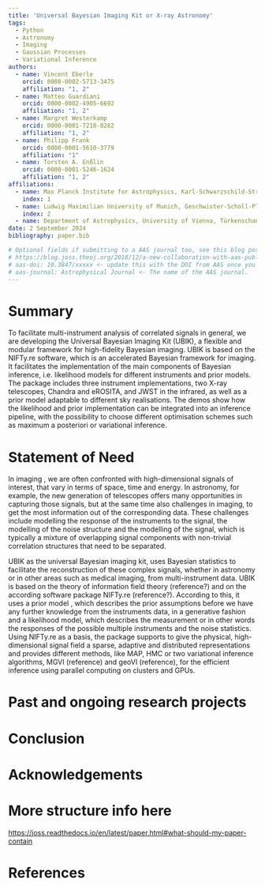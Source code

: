```yaml
---
title: 'Universal Bayesian Imaging Kit or X-ray Astronomy'
tags:
  - Python
  - Astronomy
  - Imaging
  - Gaussian Processes
  - Variational Inference
authors:
  - name: Vincent Eberle
    orcid: 0000-0002-5713-3475
    affiliation: "1, 2"
  - name: Matteo Guardiani
    orcid: 0000-0002-4905-6692
    affiliation: "1, 2"
  - name: Margret Westerkamp
    orcid: 0000-0001-7218-8282
    affiliation: "1, 2"
  - name: Philipp Frank
    orcid: 0000-0001-5610-3779
    affiliation: "1"
  - name: Torsten A. Enßlin
    orcid: 0000-0001-5246-1624
    affiliation: "1, 2"
affiliations:
  - name: Max Planck Institute for Astrophysics, Karl-Schwarzschild-Straße 1, 85748 Garching bei München, Germany
    index: 1
  - name: Ludwig Maximilian University of Munich, Geschwister-Scholl-Platz 1, 80539 München, Germany
    index: 2
  - name: Department of Astrophysics, University of Vienna, Türkenschanzstraße 17, A-1180 Vienna, Austria
date: 2 September 2024
bibliography: paper.bib

# Optional fields if submitting to a AAS journal too, see this blog post:
# https://blog.joss.theoj.org/2018/12/a-new-collaboration-with-aas-publishing
# aas-doi: 10.3847/xxxxx <- update this with the DOI from AAS once you know it.
# aas-journal: Astrophysical Journal <- The name of the AAS journal.
---
```


<!--
## JAX + NIFTy Paper
* USP: selling point: speed
* Bonus: higher order diff for more efficient optimization and all of Tensorflow and Tensorflow for all
* GP
  * Regular Grid Refinement
  * KISS-GP
  * Grid Refinement
* Posterior Approx.
  * HMC but with variable dtype handling
  * JIT-able VI and also (indirectly) available for Tensorflow
* predecessor enabled 100B reconstruction
* middle ground between tools like blackjax and pymc
-->

# Summary
To facilitate multi-instrument analysis of correlated signals in general, we are developing 
the Universal Bayesian Imaging Kit (UBIK), a flexible and modular framework for high-fidelity 
Bayesian imaging. UBIK is based on the NIFTy.re software, which is an accelerated 
Bayesian framework for imaging. It facilitates the implementation of the main components of Bayesian 
inference, i.e. likelihood models for different instruments and prior models. The package includes
three instrument implementations, two X-ray telescopes, Chandra and eROSITA, and JWST in the infrared,
as well as a prior model adaptable to different sky realisations. The demos show how the likelihood 
and prior implementation can be integrated into an inference pipeline, with the possibility to
choose different optimisation schemes such as maximum a posteriori or variational inference.

# Statement of Need
In imaging , we are often confronted with high-dimensional signals of interest,
that vary in terms of space, time and energy. In astronomy, for example, the new generation 
of telescopes  offers many opportunities in capturing those signals, 
but at the same time also challenges in imaging,
to get the most information out of the corresponding data. 
These challenges include modelling the response of the instruments to the signal, 
the modelling of the noise structure and the modelling of the signal, which is typically
a mixture of overlapping signal components with non-trivial correlation structures that need 
to be separated.

UBIK as the universal Bayesian imaging kit, uses Bayesian statistics to facilitate the 
reconstruction of these complex signals, whether in astronomy or in other areas such as medical imaging,
from multi-instrument data. UBIK is based on the theory of information field theory (reference?)
and on the according software package NIFTy.re (reference?). According to this, it uses a prior model
, which describes the prior assumptions before we have any further knowledge from 
the instruments data, in a generative fashion and a likelihood model, which describes the measurement 
or in other words the responses of the possible multiple instruments and the noise statistics.
Using NIFTy.re as a basis, the package supports to give the physical, high-dimensional
signal field a sparse, adaptive and distributed representations and provides different methods,
like MAP, HMC or two variational inference algorithms, MGVI (reference) and geoVI (reference), for
the efficient inference using parallel computing on clusters and GPUs. 




# Past and ongoing research projects

# Conclusion


# Acknowledgements

# More structure info here
https://joss.readthedocs.io/en/latest/paper.html#what-should-my-paper-contain

# References

<!-- Citations to entries in paper.bib should be in
[rMarkdown](http://rmarkdown.rstudio.com/authoring_bibliographies_and_citations.html)
format.

For a quick reference, the following citation commands can be used:
- `@author:2001`  ->  "Author et al. (2001)"
- `[@author:2001]` -> "(Author et al., 2001)"
- `[@author1:2001; @author2:2001]` -> "(Author1 et al., 2001; Author2 et al., 2002)"
# Figures

Figures can be included like this:
![Caption for example figure.\label{fig:example}](figure.png)
and referenced from text using \autoref{fig:example}.

Figure sizes can be customized by adding an optional second parameter:
![Caption for example figure.](figure.png){ width=20% }
-->
